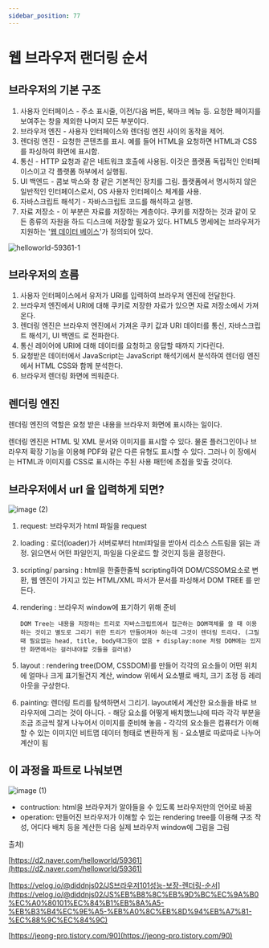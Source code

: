 ```yaml
---
sidebar_position: 77
---
```

# 웹 브라우저 랜더링 순서

## 브라우저의 기본 구조

1. 사용자 인터페이스 - 주소 표시줄, 이전/다음 버튼, 북마크 메뉴 등. 요청한 페이지를 보여주는 창을 제외한 나머지 모든 부분이다.
2. 브라우저 엔진 - 사용자 인터페이스와 렌더링 엔진 사이의 동작을 제어.
3. 렌더링 엔진 - 요청한 콘텐츠를 표시. 예를 들어 HTML을 요청하면 HTML과 CSS를 파싱하여 화면에 표시함.
4. 통신 - HTTP 요청과 같은 네트워크 호출에 사용됨. 이것은 플랫폼 독립적인 인터페이스이고 각 플랫폼 하부에서 실행됨.
5. UI 백엔드 - 콤보 박스와 창 같은 기본적인 장치를 그림. 플랫폼에서 명시하지 않은 일반적인 인터페이스로서, OS 사용자 인터페이스 체계를 사용.
6. 자바스크립트 해석기 - 자바스크립트 코드를 해석하고 실행.
7. 자료 저장소 - 이 부분은 자료를 저장하는 계층이다. 쿠키를 저장하는 것과 같이 모든 종류의 자원을 하드 디스크에 저장할 필요가 있다. HTML5 명세에는 브라우저가 지원하는 '[웹 데이터 베이스](http://www.html5rocks.com/en/features/storage)'가 정의되어 있다.



![helloworld-59361-1](https://user-images.githubusercontent.com/37354708/116414159-32af8080-a873-11eb-95a7-363182d8bf72.png)




## 브라우저의 흐름

1. 사용자 인터페이스에서 유저가 URI를 입력하여 브라우저 엔진에 전달한다.
2. 브라우저 엔진에서 URI에 대해 쿠키로 저장한 자료가 있으면 자료 저장소에서 가져온다.
3. 렌더링 엔진은 브라우저 엔진에서 가져온 쿠키 값과 URI 데이터를 통신, 자바스크립트 해석기, UI 백엔드 로 전파한다.
4. 통신 레이어에 URI에 대해 데이터를 요청하고 응답할 때까지 기다린다.
5. 요청받은 데이터에서 JavaScript는 JavaScript 해석기에서 분석하여 렌더링 엔진에서 HTML CSS와 함께 분석한다.
6. 브라우저 렌더링 화면에 띄워준다.




## 렌더링 엔진

렌더링 엔진의 역할은 요청 받은 내용을 브라우저 화면에 표시하는 일이다.

렌더링 엔진은 HTML 및 XML 문서와 이미지를 표시할 수 있다. 물론 플러그인이나 브라우저 확장 기능을 이용해 PDF와 같은 다른 유형도 표시할 수 있다. 그러나 이 장에서는 HTML과 이미지를 CSS로 표시하는 주된 사용 패턴에 초점을 맞출 것이다.

## 브라우저에서 url 을 입력하게 되면?

![image (2)](https://user-images.githubusercontent.com/37354708/116414276-4955d780-a873-11eb-9af3-f78ae27cc498.png)

1.  request:
    브라우저가 html 파일을 request
2.  loading :
    로더(loader)가 서버로부터 html파일을 받아서 리소스 스트림을 읽는 과정. 읽으면서 어떤 파일인지, 파일을 다운로드 할 것인지 등을 결정한다.
3.  scripting/ parsing :
    html을 한줄한줄씩 scripting하여 DOM/CSSOM요소로 변환, 웹 엔진이 가지고 있는 HTML/XML 파서가 문서를 파싱해서 DOM TREE 를 만든다.
4.  rendering :
    브라우저 window에 표기하기 위해 준비

        DOM Tree는 내용을 저장하는 트리로 자바스크립트에서 접근하는 DOM객체를 쓸 때 이용하는 것이고 별도로 그리기 위한 트리가 만들어져야 하는데 그것이 렌더링 트리다. (그릴 때 필요없는 head, title, body태그등이 없음 + display:none 처럼 DOM에는 있지만 화면에서는 걸러내야할 것들을 걸러냄)

5.  layout :
    rendering tree(DOM, CSSDOM)를 만들어 각각의 요소들이 어떤 위치에 얼마나 크게 표기될건지 계산, window 위에서 요소별로 배치, 크기 조정 등 레리아웃을 구상한다.
6.  painting:
    렌더링 트리를 탐색하면서 그리기. layout에서 계산한 요소들을 바로 브라우저에 그리는 것이 아니다. - 해당 요소를 어떻게 배치했느냐에 따라 각각 부분을 조금 조금씩 잘게 나누어서 이미지를 준비해 놓음 - 각각의 요소들은 컴퓨터가 이해할 수 있는 이미지인 비트맵 데이터 형태로 변환하게 됨 - 요소별로 따로따로 나누어 계산이 됨




## 이 과정을 파트로 나눠보면

![image (1)](https://user-images.githubusercontent.com/37354708/116414375-6094c500-a873-11eb-993b-9a663eaea080.png)

- contruction: html을 브라우저가 알아들을 수 있도록 브라우저만의 언어로 바꿈
- operation: 만들어진 브라우저가 이해할 수 있는 rendering tree를 이용해 구조 작성, 어디다 배치 등을 계산한 다음 실제 브라우저 window에 그림을 그림




출처)

[https://d2.naver.com/helloworld/59361](https://d2.naver.com/helloworld/59361)

[https://velog.io/@diddnjs02/JS브라우저101성능-보장-렌더링-순서](https://velog.io/@diddnjs02/JS%EB%B8%8C%EB%9D%BC%EC%9A%B0%EC%A0%80101%EC%84%B1%EB%8A%A5-%EB%B3%B4%EC%9E%A5-%EB%A0%8C%EB%8D%94%EB%A7%81-%EC%88%9C%EC%84%9C)

[https://jeong-pro.tistory.com/90](https://jeong-pro.tistory.com/90)
